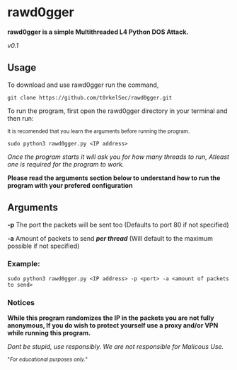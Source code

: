 # rawd0gger
**rawd0gger is a simple Multithreaded L4 Python DOS Attack.**

*v0.1*

## Usage

To download and use rawd0gger run the command,
```
git clone https://github.com/t0rkelSec/rawd0gger.git
```

To run the program, first open the rawd0gger directory in your terminal and then run: 

<sub>It is recomended that you learn the arguments before running the program.</sub>
```
sudo python3 rawd0gger.py <IP address> 
```

*Once the program starts it will ask you for how many threads to run, Atleast one is required for the program to work.*

**Please read the arguments section below to understand how to run the program with your prefered configuration**

## Arguments

**-p**  The port the packets will be sent too (Defaults to port 80 if not specified)


**-a**  Amount of packets to send ***per thread*** (Will default to the maximum possible if not specified)

### Example:

```
sudo python3 rawd0gger.py <IP address> -p <port> -a <amount of packets to send>
```

### Notices


**While this program randomizes the IP in the packets you are **not** fully anonymous, 
If you do wish to protect yourself use a proxy and/or VPN while running this program.**

*Dont be stupid, use responsibly. We are not responsible for Malicous Use.*

<sub>"*For educational purposes only.*"</sub>
